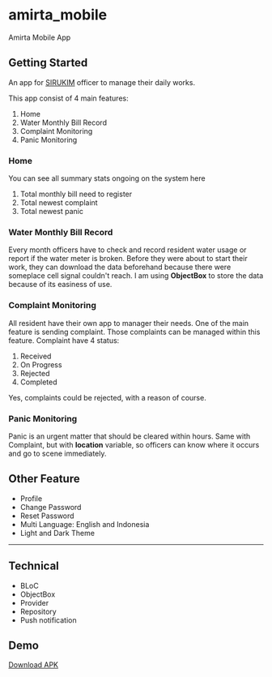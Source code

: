 # amirta_mobile

Amirta Mobile App

## Getting Started

An app for [SIRUKIM](https://sirukim.jakarta.go.id/login/) officer to manage their daily works.

This app consist of 4 main features:

1. Home
2. Water Monthly Bill Record
3. Complaint Monitoring
4. Panic Monitoring

### Home

You can see all summary stats ongoing on the system here

1. Total monthly bill need to register
2. Total newest complaint
3. Total newest panic

### Water Monthly Bill Record

Every month officers have to check and record resident water usage or report if the water meter is
broken. Before they were about to start their work, they can download the data beforehand because
there were someplace cell signal couldn't reach. I am using **ObjectBox** to store the data because
of its easiness of use.

### Complaint Monitoring

All resident have their own app to manager their needs. One of the main feature is sending
complaint. Those complaints can be managed within this feature. Complaint have 4 status:

1. Received
2. On Progress
3. Rejected
4. Completed

Yes, complaints could be rejected, with a reason of course.

### Panic Monitoring

Panic is an urgent matter that should be cleared within hours. Same with Complaint, but with
**location** variable, so officers can know where it occurs and go to scene immediately.

## Other Feature

- Profile
- Change Password
- Reset Password
- Multi Language: English and Indonesia
- Light and Dark Theme

---

## Technical

- BLoC
- ObjectBox
- Provider
- Repository
- Push notification

## Demo

[Download APK](https://drive.google.com/file/d/1rVqTXr627jcms7M-K92O23kGJi_xJzE_/view?usp=share_link)